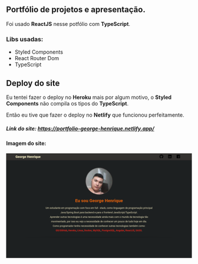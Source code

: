 ## Portfólio de projetos e apresentação.

Foi usado **ReactJS** nesse potfólio com **TypeScript**.

### Libs usadas:

- Styled Components
- React Router Dom
- TypeScript

## Deploy do site

Eu tentei fazer o deploy no **Heroku** mais por algum motivo, o **Styled Components** não compila os tipos do **TypeScript**.

Então eu tive que fazer o deploy no **Netlify** que funcionou perfeitamente.

##### Link do site: https://portfolio-george-henrique.netlify.app/

#### Imagem do site:

![Imagem site](app.png)
